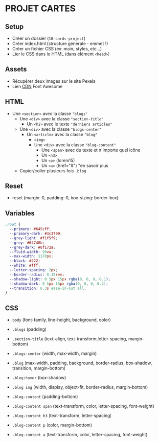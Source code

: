 # PROJET CARTES

## Setup

- Créer un dossier (`10-cards-project`)
- Créer index.html (structure générale - emmet !)
- Créer un fichier CSS (ex: main, styles, etc...)
- Lier le CSS dans le HTML (dans élément `<head>`)

## Assets

- Récupérer deux images sur le site Pexels
- Lien [CDN](https://cdnjs.com/) Font Awesome

## HTML

- Une `<section>` avec la classe `"blogs"`
  - Une `<div>` avec la classe `"section-title"`
    - Un `<h2>` avec le texte `"derniers articles"`
  - Une `<div>` avec la classe `"blogs-center"`
    - Un `<article>` avec la classe `"blog"`
      - `<img>`
      - Une `<div>` avec la classe `"blog-content"`
        - Une `<span>` avec du texte et n'importe quel icône
        - Un `<h3>`
        - Un `<p>` (lorem15)
        - Un `<a>` (href="#") "en savoir plus
  - Copier/coller plusieurs fois `.blog`

## Reset

- reset (margin: 0, padding: 0, box-sizing: border-box)

## Variables

```css
:root {
  --primary: #645cff;
  --primary-dark: #3c3799;
  --grey-light: #f1f5f9;
  --grey: #64748b;
  --grey-dark: #0f172a;
  --fluid-width: 90vw;
  --max-width: 1170px;
  --black: #222;
  --white: #fff;
  --letter-spacing: 2px;
  --border-radius: 0.15rem;
  --shadow-light: 0 5px 15px rgba(0, 0, 0, 0.1);
  --shadow-dark: 0 5px 15px rgba(0, 0, 0, 0.2);
  --transition: 0.3s ease-in-out all;
}
```

## CSS

- `body` (font-family, line-height, background, color)
- `.blogs` (padding)
- `.section-title` (text-align, text-transform,letter-spacing, margin-bottom)

- `.blogs-center` (width, max-width, margin)
- `.blog` (max-width, padding, background, border-radius, box-shadow, transition, margin-bottom)
- `.blog:hover` (box-shadow)

- `.blog img` (width, display, object-fit, border-radius, margin-bottom)

- `.blog-content` (padding-bottom)
- `.blog-content span` (text-transform, color, letter-spacing, font-weight)
- `.blog-content h3` (text-transform, letter-spacing)
- `.blog-content p` (color, margin-bottom)
- `.blog-content a` (text-transform, color, letter-spacing, font-weight)
